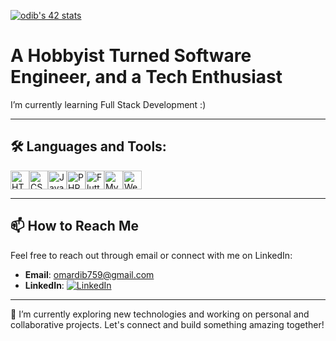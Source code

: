 [![odib's 42 stats](https://badge.mediaplus.ma/binary/odib?UM6P=off)](https://github.com/OMAR-DIB)
# A Hobbyist Turned Software Engineer, and a Tech Enthusiast

I’m currently learning Full Stack Development :)

---

## 🛠️ Languages and Tools:

<div style="display: flex; flex-wrap: wrap;">
  <img src="https://img.shields.io/badge/HTML5-E34F26?style=for-the-badge&logo=html5&logoColor=white" alt="HTML5" height="30">
  <img src="https://img.shields.io/badge/CSS3-1572B6?style=for-the-badge&logo=css3&logoColor=white" alt="CSS3" height="30">
  <img src="https://img.shields.io/badge/JavaScript-F7DF1E?style=for-the-badge&logo=javascript&logoColor=black" alt="JavaScript" height="30">
  <img src="https://img.shields.io/badge/PHP-777BB4?style=for-the-badge&logo=php&logoColor=white" alt="PHP" height="30">
  <img src="https://img.shields.io/badge/Flutter-02569B?style=for-the-badge&logo=flutter&logoColor=white" alt="Flutter" height="30">
  <img src="https://img.shields.io/badge/MySQL-4479A1?style=for-the-badge&logo=mysql&logoColor=white" alt="MySQL" height="30">
  <img src="https://img.shields.io/badge/Webpack-1B74BA?style=for-the-badge&logo=webpack&logoColor=white" alt="Webpack" height="30">
</div>

---

## 📫 How to Reach Me

Feel free to reach out through email or connect with me on LinkedIn:

- **Email**: [omardib759@gmail.com](mailto:omardib759@gmail.com)
- **LinkedIn**: [![LinkedIn](https://img.shields.io/badge/LinkedIn-0A66C2?style=for-the-badge&logo=linkedin&logoColor=white)](https://www.linkedin.com/in/omar-dib-3b8b8a2b3/)

---

🌱 I’m currently exploring new technologies and working on personal and collaborative projects. Let's connect and build something amazing together!
